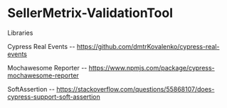# SellerMetrix-ValidationTool

Libraries

Cypress Real Events -- https://github.com/dmtrKovalenko/cypress-real-events

Mochawesome Reporter -- https://www.npmjs.com/package/cypress-mochawesome-reporter

SoftAssertion -- https://stackoverflow.com/questions/55868107/does-cypress-support-soft-assertion